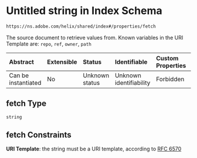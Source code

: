 # Untitled string in Index Schema

```txt
https://ns.adobe.com/helix/shared/index#/properties/fetch
```

The source document to retrieve values from. Known variables in the URI Template are: `repo`, `ref`, `owner`, `path`

| Abstract            | Extensible | Status         | Identifiable            | Custom Properties | Additional Properties | Access Restrictions | Defined In                                                      |
| :------------------ | :--------- | :------------- | :---------------------- | :---------------- | :-------------------- | :------------------ | :-------------------------------------------------------------- |
| Can be instantiated | No         | Unknown status | Unknown identifiability | Forbidden         | Allowed               | none                | [index.schema.json\*](index.schema.json "open original schema") |

## fetch Type

`string`

## fetch Constraints

**URI Template**: the string must be a URI template, according to [RFC 6570](https://tools.ietf.org/html/rfc6570 "check the specification")
